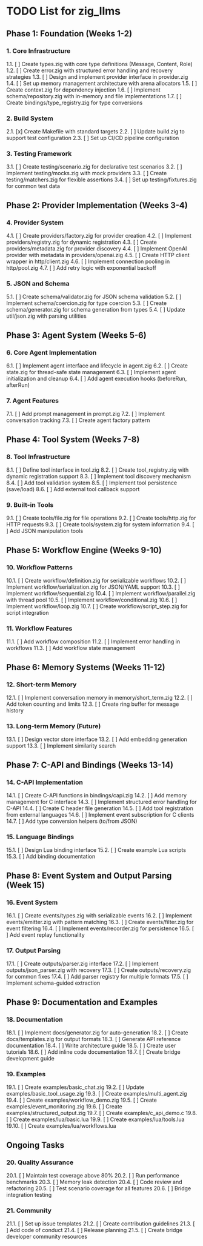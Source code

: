 # TODO List for zig_llms

## Phase 1: Foundation (Weeks 1-2)

### 1. Core Infrastructure
   1.1. [ ] Create types.zig with core type definitions (Message, Content, Role)
   1.2. [ ] Create error.zig with structured error handling and recovery strategies
   1.3. [ ] Design and implement provider interface in provider.zig
   1.4. [ ] Set up memory management architecture with arena allocators
   1.5. [ ] Create context.zig for dependency injection
   1.6. [ ] Implement schema/repository.zig with in-memory and file implementations
   1.7. [ ] Create bindings/type_registry.zig for type conversions

### 2. Build System
   2.1. [x] Create Makefile with standard targets
   2.2. [ ] Update build.zig to support test configuration
   2.3. [ ] Set up CI/CD pipeline configuration

### 3. Testing Framework
   3.1. [ ] Create testing/scenario.zig for declarative test scenarios
   3.2. [ ] Implement testing/mocks.zig with mock providers
   3.3. [ ] Create testing/matchers.zig for flexible assertions
   3.4. [ ] Set up testing/fixtures.zig for common test data

## Phase 2: Provider Implementation (Weeks 3-4)

### 4. Provider System
   4.1. [ ] Create providers/factory.zig for provider creation
   4.2. [ ] Implement providers/registry.zig for dynamic registration
   4.3. [ ] Create providers/metadata.zig for provider discovery
   4.4. [ ] Implement OpenAI provider with metadata in providers/openai.zig
   4.5. [ ] Create HTTP client wrapper in http/client.zig
   4.6. [ ] Implement connection pooling in http/pool.zig
   4.7. [ ] Add retry logic with exponential backoff

### 5. JSON and Schema
   5.1. [ ] Create schema/validator.zig for JSON schema validation
   5.2. [ ] Implement schema/coercion.zig for type coercion
   5.3. [ ] Create schema/generator.zig for schema generation from types
   5.4. [ ] Update util/json.zig with parsing utilities

## Phase 3: Agent System (Weeks 5-6)

### 6. Core Agent Implementation
   6.1. [ ] Implement agent interface and lifecycle in agent.zig
   6.2. [ ] Create state.zig for thread-safe state management
   6.3. [ ] Implement agent initialization and cleanup
   6.4. [ ] Add agent execution hooks (beforeRun, afterRun)

### 7. Agent Features
   7.1. [ ] Add prompt management in prompt.zig
   7.2. [ ] Implement conversation tracking
   7.3. [ ] Create agent factory pattern

## Phase 4: Tool System (Weeks 7-8)

### 8. Tool Infrastructure
   8.1. [ ] Define tool interface in tool.zig
   8.2. [ ] Create tool_registry.zig with dynamic registration support
   8.3. [ ] Implement tool discovery mechanism
   8.4. [ ] Add tool validation system
   8.5. [ ] Implement tool persistence (save/load)
   8.6. [ ] Add external tool callback support

### 9. Built-in Tools
   9.1. [ ] Create tools/file.zig for file operations
   9.2. [ ] Create tools/http.zig for HTTP requests
   9.3. [ ] Create tools/system.zig for system information
   9.4. [ ] Add JSON manipulation tools

## Phase 5: Workflow Engine (Weeks 9-10)

### 10. Workflow Patterns
   10.1. [ ] Create workflow/definition.zig for serializable workflows
   10.2. [ ] Implement workflow/serialization.zig for JSON/YAML support
   10.3. [ ] Implement workflow/sequential.zig
   10.4. [ ] Implement workflow/parallel.zig with thread pool
   10.5. [ ] Implement workflow/conditional.zig
   10.6. [ ] Implement workflow/loop.zig
   10.7. [ ] Create workflow/script_step.zig for script integration

### 11. Workflow Features
   11.1. [ ] Add workflow composition
   11.2. [ ] Implement error handling in workflows
   11.3. [ ] Add workflow state management

## Phase 6: Memory Systems (Weeks 11-12)

### 12. Short-term Memory
   12.1. [ ] Implement conversation memory in memory/short_term.zig
   12.2. [ ] Add token counting and limits
   12.3. [ ] Create ring buffer for message history

### 13. Long-term Memory (Future)
   13.1. [ ] Design vector store interface
   13.2. [ ] Add embedding generation support
   13.3. [ ] Implement similarity search

## Phase 7: C-API and Bindings (Weeks 13-14)

### 14. C-API Implementation
   14.1. [ ] Create C-API functions in bindings/capi.zig
   14.2. [ ] Add memory management for C interface
   14.3. [ ] Implement structured error handling for C-API
   14.4. [ ] Create C header file generation
   14.5. [ ] Add tool registration from external languages
   14.6. [ ] Implement event subscription for C clients
   14.7. [ ] Add type conversion helpers (to/from JSON)

### 15. Language Bindings
   15.1. [ ] Design Lua binding interface
   15.2. [ ] Create example Lua scripts
   15.3. [ ] Add binding documentation

## Phase 8: Event System and Output Parsing (Week 15)

### 16. Event System
   16.1. [ ] Create events/types.zig with serializable events
   16.2. [ ] Implement events/emitter.zig with pattern matching
   16.3. [ ] Create events/filter.zig for event filtering
   16.4. [ ] Implement events/recorder.zig for persistence
   16.5. [ ] Add event replay functionality

### 17. Output Parsing
   17.1. [ ] Create outputs/parser.zig interface
   17.2. [ ] Implement outputs/json_parser.zig with recovery
   17.3. [ ] Create outputs/recovery.zig for common fixes
   17.4. [ ] Add parser registry for multiple formats
   17.5. [ ] Implement schema-guided extraction

## Phase 9: Documentation and Examples

### 18. Documentation
   18.1. [ ] Implement docs/generator.zig for auto-generation
   18.2. [ ] Create docs/templates.zig for output formats
   18.3. [ ] Generate API reference documentation
   18.4. [ ] Write architecture guide
   18.5. [ ] Create user tutorials
   18.6. [ ] Add inline code documentation
   18.7. [ ] Create bridge development guide

### 19. Examples
   19.1. [ ] Create examples/basic_chat.zig
   19.2. [ ] Update examples/basic_tool_usage.zig
   19.3. [ ] Create examples/multi_agent.zig
   19.4. [ ] Create examples/workflow_demo.zig
   19.5. [ ] Create examples/event_monitoring.zig
   19.6. [ ] Create examples/structured_output.zig
   19.7. [ ] Create examples/c_api_demo.c
   19.8. [ ] Create examples/lua/basic.lua
   19.9. [ ] Create examples/lua/tools.lua
   19.10. [ ] Create examples/lua/workflows.lua

## Ongoing Tasks

### 20. Quality Assurance
   20.1. [ ] Maintain test coverage above 80%
   20.2. [ ] Run performance benchmarks
   20.3. [ ] Memory leak detection
   20.4. [ ] Code review and refactoring
   20.5. [ ] Test scenario coverage for all features
   20.6. [ ] Bridge integration testing

### 21. Community
   21.1. [ ] Set up issue templates
   21.2. [ ] Create contribution guidelines
   21.3. [ ] Add code of conduct
   21.4. [ ] Release planning
   21.5. [ ] Create bridge developer community resources